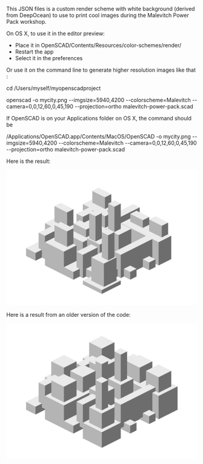 This JSON files is a custom render scheme with white background (derived from DeepOcean) to use to print cool images during the Malevitch Power Pack workshop.

On OS X, to use it in the editor preview:

- Place it in OpenSCAD/Contents/Resources/color-schemes/render/
 - Restart the app
 - Select it in the preferences

Or use it on the command line to generate higher resolution images like that :

cd /Users/myself/myopenscadproject
 
openscad -o mycity.png --imgsize=5940,4200 --colorscheme=Malevitch --camera=0,0,12,60,0,45,190 --projection=ortho malevitch-power-pack.scad 

If OpenSCAD is on your Applications folder on OS X, the command should be 

/Applications/OpenSCAD.app/Contents/MacOS/OpenSCAD -o mycity.png --imgsize=5940,4200 --colorscheme=Malevitch --camera=0,0,12,60,0,45,190 --projection=ortho malevitch-power-pack.scad 

Here is the result:

![./command line image export example](./image-export-example.png)

Here is a result from an older version of the code:

![./command line image export example](./older-image-export-example.png)